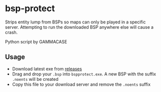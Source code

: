 # bsp-protect
Strips entity lump from BSPs so maps can only be played in a specific server. Attempting to run the downloaded BSP anywhere else will cause a crash.

Python script by GAMMACASE

## Usage
- Download latest exe from [releases](https://github.com/dysphie/bsp-protect/releases)
- Drag and drop your `.bsp` into `bspprotect.exe`. A new BSP with the suffix `.noents` will be created
- Copy this file to your download server and remove the `.noents` suffix
